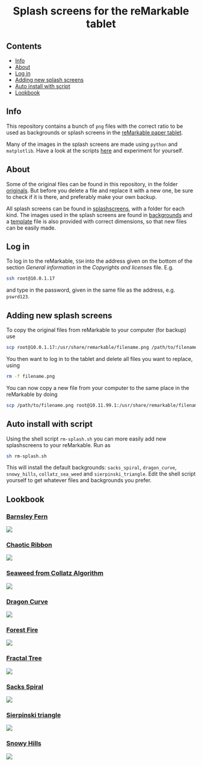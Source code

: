 <h1 align="center">Splash screens for the reMarkable tablet</h1>

## Contents
- [Info](#info)
- [About](#about)
- [Log in](#login)
- [Adding new splash screens](#addnew)
- [Auto install with script](#autoinstall)
- [Lookbook](#lookbook)

## Info <a name = "info"></a>

This repository contains a bunch of `png` files with the correct ratio to be used as
backgrounds or splash screens in the [reMarkable paper tablet](https://remarkable.com/).

Many of the images in the splash screens are made using `python` and `matplotlib`. Have
a look at the scripts [here](https://github.com/engeir/maths_snack) and experiment for
yourself.

## About <a name = "about"></a>

Some of the original files can be found in this repository, in the folder
[originals](originals). But before you delete a file and replace it with a new one, be
sure to check if it is there, and preferably make your own backup.

All splash screens can be found in [splashscreens](splashscreens), with a folder for each
kind. The images used in the splash screens are found in [backgrounds](backgrounds) and
a [template](template.xcf) file is also provided with correct dimensions, so that new
files can be easily made.

## Log in <a name = "login"></a>

To log in to the reMarkable, `SSH` into the address given on the bottom of the section
_General information_ in the _Copyrights and licenses_ file. E.g.

```sh
ssh root@10.0.1.17
```

and type in the password, given in the same file as the address, e.g. `pswrd123`.

## Adding new splash screens <a name = "addnew"></a>

To copy the original files from reMarkable to your computer (for backup) use

```sh
scp root@10.0.1.17:/usr/share/remarkable/filename.png /path/to/filename.png
```

You then want to log in to the tablet and delete all files you want to replace, using

```sh
rm -f filename.png
```

You can now copy a new file from your computer to the same place in the reMarkable by
doing

```sh
scp /path/to/filename.png root@10.11.99.1:/usr/share/remarkable/filename.png
```

## Auto install with script <a name = "autoinstall"></a>

Using the shell script `rm-splash.sh` you can more easily add new splashscreens to your
reMarkable. Run as

```sh
sh rm-splash.sh
```

This will install the default backgrounds: `sacks_spiral`, `dragon_curve`, `snowy_hills`,
`collatz_sea_weed` and `sierpinski_triangle`. Edit the shell script yourself to get
whatever files and backgrounds you prefer.

## Lookbook <a name = "lookbook"></a>

### [Barnsley Fern](splashscreens/barnsley_fern)
![](splashscreens/barnsley_fern/batteryempty.png)
### [Chaotic Ribbon](splashscreens/chaotic_ribbon)
![](splashscreens/chaotic_ribbon/batteryempty.png)
### [Seaweed from Collatz Algorithm](splashscreens/collatz_sea_weed)
![](splashscreens/collatz_sea_weed/suspended.png)
### [Dragon Curve](splashscreens/dragon_curve)
![](splashscreens/dragon_curve/sleeping.png)
### [Forest Fire](splashscreens/fire)
![](splashscreens/fire/sleeping.png)
### [Fractal Tree](splashscreens/fractal_tree)
![](splashscreens/fractal_tree/starting.png)
### [Sacks Spiral](splashscreens/sacks_spiral)
![](splashscreens/sacks_spiral/starting.png)
### [Sierpinski triangle](splashscreens/sierpinski_triangle)
![](splashscreens/sierpinski_triangle/suspended.png)
### [Snowy Hills](splashscreens/snowy_hills)
![](splashscreens/snowy_hills/poweroff.png)
